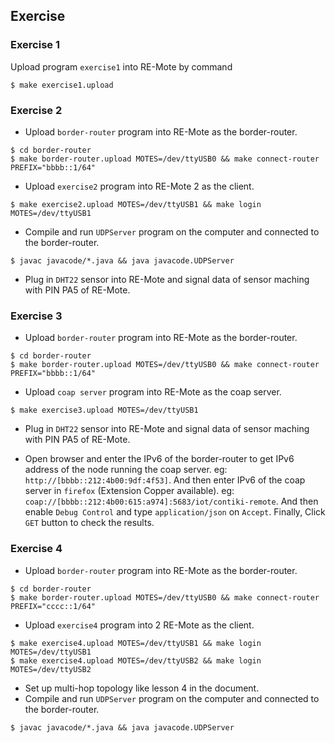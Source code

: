 ## Exercise

### Exercise 1
Upload program `exercise1` into RE-Mote by command

```
$ make exercise1.upload
```

### Exercise 2

- Upload `border-router` program into RE-Mote as the border-router.

 ```
 $ cd border-router
 $ make border-router.upload MOTES=/dev/ttyUSB0 && make connect-router PREFIX="bbbb::1/64"
 ```
- Upload `exercise2` program into RE-Mote 2 as the client.

 ```
 $ make exercise2.upload MOTES=/dev/ttyUSB1 && make login MOTES=/dev/ttyUSB1
 ```

- Compile and run `UDPServer` program on the computer and connected to the border-router.

 ```
 $ javac javacode/*.java && java javacode.UDPServer 

 ```
- Plug in `DHT22` sensor into RE-Mote and signal data of sensor maching with PIN PA5 of RE-Mote.

### Exercise 3

- Upload `border-router` program into RE-Mote as the border-router.

 ```
 $ cd border-router
 $ make border-router.upload MOTES=/dev/ttyUSB0 && make connect-router PREFIX="bbbb::1/64"
 ```
- Upload `coap server` program into RE-Mote as the coap server.

 ```
 $ make exercise3.upload MOTES=/dev/ttyUSB1
 ```
 
- Plug in `DHT22` sensor into RE-Mote and signal data of sensor maching with PIN PA5 of RE-Mote.

- Open browser and enter the IPv6 of the border-router to get IPv6 address of the node running the coap server. eg: `http://[bbbb::212:4b00:9df:4f53]`. And then enter IPv6 of the coap server in `firefox` (Extension Copper available). eg: `coap://[bbbb::212:4b00:615:a974]:5683/iot/contiki-remote`. And then enable `Debug Control` and type `application/json` on `Accept`. Finally, Click `GET` button to check the results.

### Exercise 4

- Upload `border-router` program into RE-Mote as the border-router.

 ```
 $ cd border-router
 $ make border-router.upload MOTES=/dev/ttyUSB0 && make connect-router PREFIX="cccc::1/64"
 ```

- Upload `exercise4` program into 2 RE-Mote as the client.
 
 ```
 $ make exercise4.upload MOTES=/dev/ttyUSB1 && make login MOTES=/dev/ttyUSB1
 $ make exercise4.upload MOTES=/dev/ttyUSB2 && make login MOTES=/dev/ttyUSB2
 ```

- Set up multi-hop topology like lesson 4 in the document.
- Compile and run `UDPServer` program on the computer and connected to the border-router.

 ```
 $ javac javacode/*.java && java javacode.UDPServer 

 ```